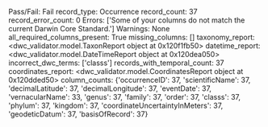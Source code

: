 Pass/Fail: Fail
record_type: Occurrence
record_count: 37
record_error_count: 0
Errors: ['Some of your columns do not match the current Darwin Core Standard.']
Warnings: None
all_required_columns_present: True
missing_columns: []
taxonomy_report: <dwc_validator.model.TaxonReport object at 0x120f1fb50>
datetime_report: <dwc_validator.model.DateTimeReport object at 0x120dea050>
incorrect_dwc_terms: ['classs']
records_with_temporal_count: 37
coordinates_report: <dwc_validator.model.CoordinatesReport object at 0x120dded50>
column_counts: {'occurrenceID': 37, 'scientificName': 37, 'decimalLatitude': 37, 'decimalLongitude': 37, 'eventDate': 37, 'vernacularName': 33, 'genus': 37, 'family': 37, 'order': 37, 'classs': 37, 'phylum': 37, 'kingdom': 37, 'coordinateUncertaintyInMeters': 37, 'geodeticDatum': 37, 'basisOfRecord': 37}
